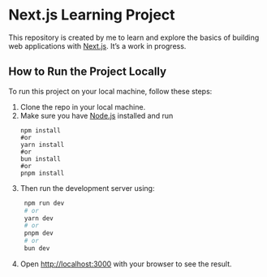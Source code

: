 # Next.js Learning Project
This repository is created by me to learn and explore the basics of building web applications with [Next.js](https://nextjs.org/). It’s a work in progress.


## How to Run the Project Locally

To run this project on your local machine, follow these steps:

1. Clone the repo in your local machine.
2. Make sure you have [Node.js](https://nodejs.org/en) installed and run
   ```
   npm install
   #or
   yarn install
   #or
   bun install
   #or
   pnpm install
   ```
3. Then run the development server using:
   ```bash
    npm run dev
    # or
    yarn dev
    # or  
    pnpm dev
    # or
    bun dev
    ```
4. Open [http://localhost:3000](http://localhost:3000) with your browser to see the result.




